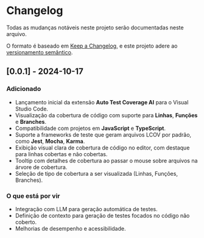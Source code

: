 # Changelog

Todas as mudanças notáveis neste projeto serão documentadas neste arquivo.

O formato é baseado em [Keep a Changelog](https://keepachangelog.com/en/1.1.0/), e este projeto adere ao [versionamento semântico](https://semver.org/lang/pt-BR/).

## [0.0.1] - 2024-10-17

### Adicionado
- Lançamento inicial da extensão **Auto Test Coverage AI** para o Visual Studio Code.
- Visualização da cobertura de código com suporte para **Linhas**, **Funções** e **Branches**.
- Compatibilidade com projetos em **JavaScript** e **TypeScript**.
- Suporte a frameworks de teste que geram arquivos LCOV por padrão, como **Jest**, **Mocha**, **Karma**.
- Exibição visual clara de cobertura de código no editor, com destaque para linhas cobertas e não cobertas.
- Tooltip com detalhes de cobertura ao passar o mouse sobre arquivos na árvore de cobertura.
- Seleção de tipo de cobertura a ser visualizada (Linhas, Funções, Branches).
  
### O que está por vir
- Integração com LLM para geração automática de testes.
- Definição de contexto para geração de testes focados no código não coberto.
- Melhorias de desempenho e acessibilidade.

